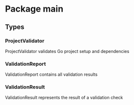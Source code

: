 # Package main

## Types

### ProjectValidator

ProjectValidator validates Go project setup and dependencies


### ValidationReport

ValidationReport contains all validation results


### ValidationResult

ValidationResult represents the result of a validation check


